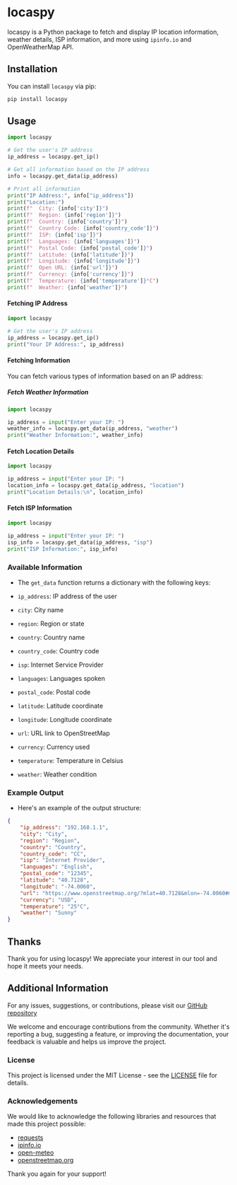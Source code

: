 # locaspy

locaspy is a Python package to fetch and display IP location information, weather details, ISP information, and more using `ipinfo.io` and OpenWeatherMap API.

## Installation

You can install `locaspy` via pip:

```sh
pip install locaspy
```

## Usage

```python
import locaspy

# Get the user's IP address
ip_address = locaspy.get_ip()

# Get all information based on the IP address
info = locaspy.get_data(ip_address)

# Print all information
print("IP Address:", info["ip_address"])
print("Location:")
print(f"  City: {info['city']}")
print(f"  Region: {info['region']}")
print(f"  Country: {info['country']}")
print(f"  Country Code: {info['country_code']}")
print(f"  ISP: {info['isp']}")
print(f"  Languages: {info['languages']}")
print(f"  Postal Code: {info['postal_code']}")
print(f"  Latitude: {info['latitude']}")
print(f"  Longitude: {info['longitude']}")
print(f"  Open URL: {info['url']}")
print(f"  Currency: {info['currency']}")
print(f"  Temperature: {info['temperature']}°C")
print(f"  Weather: {info['weather']}")
```

#### Fetching IP Address

```python
import locaspy

# Get the user's IP address
ip_address = locaspy.get_ip()
print("Your IP Address:", ip_address)
```

#### Fetching Information
You can fetch various types of information based on an IP address:

##### Fetch Weather Information

```python
import locaspy

ip_address = input("Enter your IP: ")
weather_info = locaspy.get_data(ip_address, "weather")
print("Weather Information:", weather_info)
```

#### Fetch Location Details

```python
import locaspy

ip_address = input("Enter your IP: ")
location_info = locaspy.get_data(ip_address, "location")
print("Location Details:\n", location_info)
```

#### Fetch ISP Information

```python
import locaspy

ip_address = input("Enter your IP: ")
isp_info = locaspy.get_data(ip_address, "isp")
print("ISP Information:", isp_info)
```

### Available Information

- The `get_data` function returns a dictionary with the following keys:

- `ip_address`: IP address of the user
-  `city`: City name
- `region`: Region or state
- `country`: Country name
- `country_code`: Country code
- `isp`: Internet Service Provider
- `languages`: Languages spoken
- `postal_code`: Postal code
- `latitude`: Latitude coordinate
- `longitude`: Longitude coordinate
- `url`: URL link to OpenStreetMap
- `currency`: Currency used
- `temperature`: Temperature in Celsius
- `weather`: Weather condition
### Example Output
- Here's an example of the output structure:

```JSON
{
    "ip_address": "192.168.1.1",
    "city": "City",
    "region": "Region",
    "country": "Country",
    "country_code": "CC",
    "isp": "Internet Provider",
    "languages": "English",
    "postal_code": "12345",
    "latitude": "40.7128",
    "longitude": "-74.0060",
    "url": "https://www.openstreetmap.org/?mlat=40.7128&mlon=-74.0060#map=15/40.7128/-74.0060",
    "currency": "USD",
    "temperature": "25°C",
    "weather": "Sunny"
}
```


## Thanks

Thank you for using locaspy! We appreciate your interest in our tool and hope it meets your needs. 

## Additional Information

For any issues, suggestions, or contributions, please visit our [GitHub repository](https://github.com/ByteBreach/locaspy) 

We welcome and encourage contributions from the community. Whether it's reporting a bug, suggesting a feature, or improving the documentation, your feedback is valuable and helps us improve the project.

### License

This project is licensed under the MIT License - see the [LICENSE](https://github.com/ByteBreach/locaspy/LICENSE) file for details.

### Acknowledgements

We would like to acknowledge the following libraries and resources that made this project possible:
- [requests](https://pypi.org/project/requests/)
- [ipinfo.io](https://ipinfo.io)
- [open-meteo](https://open-meteo.com/)
- [openstreetmap.org](https://openstreetmap.org)

Thank you again for your support!
